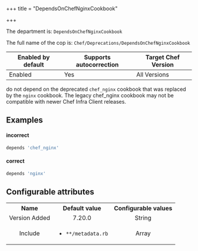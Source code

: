 +++
title = "DependsOnChefNginxCookbook"

+++

<!-- This content is automatically generated. See https://github.com/chef/chef-web-docs/blob/main/generated/README.md -->

The department is: `DependsOnChefNginxCookbook`

The full name of the cop is: `Chef/Deprecations/DependsOnChefNginxCookbook`

| Enabled by default | Supports autocorrection | Target Chef Version |
| --- | --- | --- |
| Enabled | Yes | All Versions |

do not depend on the deprecated `chef_nginx` cookbook that was replaced by the `nginx` cookbook. The legacy chef_nginx cookbook may not be compatible with newer Chef Infra Client releases.

## Examples


#### incorrect

```ruby
depends 'chef_nginx'
```

#### correct

```ruby
depends 'nginx'
```

## Configurable attributes

<table>
<tbody><tr>
<th>Name</th>
<th>Default value</th>
<th>Configurable values</th>
</tr>
<tr>
<td style="text-align:center">Version Added</td>
<td style="text-align:center">7.20.0</td>
<td style="text-align:center">String</td>
</tr>
<tr><td style="text-align:center">Include</td>
<td style="text-align:center"><ul>
<li><code>**/metadata.rb</code></li>
</ul>
</td>
<td style="text-align:center">Array</td>
</tr></tbody></table>

